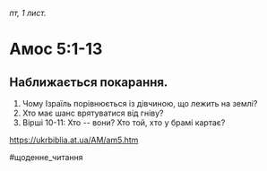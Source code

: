 
_пт, 1 лист._

# Амос 5:1-13

## Наближається покарання.
1. Чому Ізраїль порівнюється із дівчиною, що лежить на землі?
2. Хто має шанс врятуватися від гніву?
3. Вірші 10-11: Хто -- вони? Хто той, хто у брамі картає?

https://ukrbiblia.at.ua/AM/am5.htm 

#щоденне_читання
